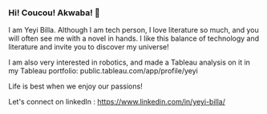 ### Hi! Coucou! Akwaba! 👋

I am Yeyi Billa. Although I am tech person, I love literature so much, and you will often see me with a novel in hands.
I like this balance of technology and literature and invite you to discover my universe!


I am also very interested in robotics, and made a Tableau analysis on it in my Tableau portfolio: public.tableau.com/app/profile/yeyi  

Life is best when we enjoy our passions!

Let's connect on linkedIn : https://www.linkedin.com/in/yeyi-billa/ 


<!--
**billay1/billay1** is a ✨ _special_ ✨ repository because its `README.md` (this file) appears on your GitHub profile.

Here are some ideas to get you started:

- 🔭 I’m currently working on ...
- 🌱 I’m currently learning ...
- 👯 I’m looking to collaborate on ...
- 🤔 I’m looking for help with ...
- 💬 Ask me about ...
- 📫 How to reach me: ...
- 😄 Pronouns: ...
- ⚡ Fun fact: ...
-->
